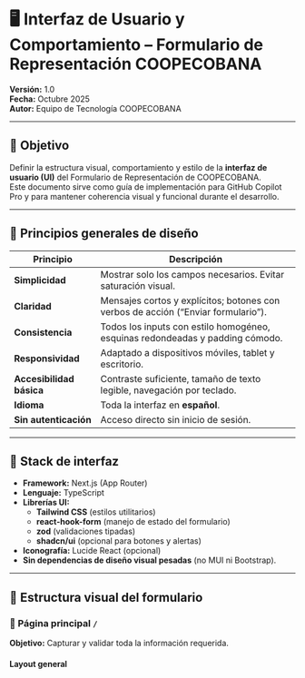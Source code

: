 # 🖥️ Interfaz de Usuario y Comportamiento – Formulario de Representación COOPECOBANA
**Versión:** 1.0  
**Fecha:** Octubre 2025  
**Autor:** Equipo de Tecnología COOPECOBANA  

---

## 🎯 Objetivo
Definir la estructura visual, comportamiento y estilo de la **interfaz de usuario (UI)** del Formulario de Representación de COOPECOBANA.  
Este documento sirve como guía de implementación para GitHub Copilot Pro y para mantener coherencia visual y funcional durante el desarrollo.

---

## 🧩 Principios generales de diseño

| Principio | Descripción |
|------------|-------------|
| **Simplicidad** | Mostrar solo los campos necesarios. Evitar saturación visual. |
| **Claridad** | Mensajes cortos y explícitos; botones con verbos de acción (“Enviar formulario”). |
| **Consistencia** | Todos los inputs con estilo homogéneo, esquinas redondeadas y padding cómodo. |
| **Responsividad** | Adaptado a dispositivos móviles, tablet y escritorio. |
| **Accesibilidad básica** | Contraste suficiente, tamaño de texto legible, navegación por teclado. |
| **Idioma** | Toda la interfaz en **español**. |
| **Sin autenticación** | Acceso directo sin inicio de sesión. |

---

## 🎨 Stack de interfaz

- **Framework:** Next.js (App Router)  
- **Lenguaje:** TypeScript  
- **Librerías UI:**  
  - **Tailwind CSS** (estilos utilitarios)  
  - **react-hook-form** (manejo de estado del formulario)  
  - **zod** (validaciones tipadas)  
  - **shadcn/ui** (opcional para botones y alertas)  
- **Iconografía:** Lucide React (opcional)  
- **Sin dependencias de diseño visual pesadas** (no MUI ni Bootstrap).

---

## 🧱 Estructura visual del formulario

### 📄 Página principal `/`
**Objetivo:** Capturar y validar toda la información requerida.

#### Layout general